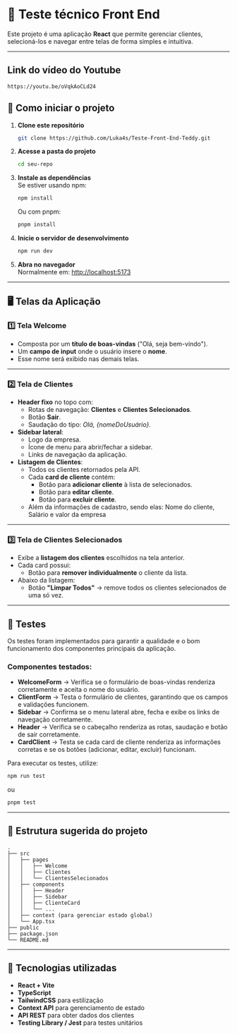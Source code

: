 # 📌 Teste técnico Front End

Este projeto é uma aplicação **React** que permite gerenciar clientes, selecioná-los e navegar entre telas de forma simples e intuitiva.

---

## Link do vídeo do Youtube

`https://youtu.be/oVqkAoCLd24`

## 🚀 Como iniciar o projeto

1. **Clone este repositório**

   ```bash
   git clone https://github.com/Luka4s/Teste-Front-End-Teddy.git
   ```

2. **Acesse a pasta do projeto**

   ```bash
   cd seu-repo
   ```

3. **Instale as dependências**  
   Se estiver usando npm:

   ```bash
   npm install
   ```

   Ou com pnpm:

   ```bash
   pnpm install
   ```

4. **Inicie o servidor de desenvolvimento**

   ```bash
   npm run dev
   ```

5. **Abra no navegador**  
   Normalmente em: [http://localhost:5173](http://localhost:5173)

---

## 🖥️ Telas da Aplicação

### 1️⃣ Tela Welcome

- Composta por um **título de boas-vindas** ("Olá, seja bem-vindo").
- Um **campo de input** onde o usuário insere o **nome**.
- Esse nome será exibido nas demais telas.

---

### 2️⃣ Tela de Clientes

- **Header fixo** no topo com:
  - Rotas de navegação: **Clientes** e **Clientes Selecionados**.
  - Botão **Sair**.
  - Saudação do tipo: _Olá, {nomeDoUsuário}_.
- **Sidebar lateral**:
  - Logo da empresa.
  - Ícone de menu para abrir/fechar a sidebar.
  - Links de navegação da aplicação.
- **Listagem de Clientes**:
  - Todos os clientes retornados pela API.
  - Cada **card de cliente** contém:
    - Botão para **adicionar cliente** à lista de selecionados.
    - Botão para **editar cliente**.
    - Botão para **excluir cliente**.
  - Além da informações de cadastro, sendo elas: Nome do cliente, Salário e valor da empresa

---

### 3️⃣ Tela de Clientes Selecionados

- Exibe a **listagem dos clientes** escolhidos na tela anterior.
- Cada card possui:
  - Botão para **remover individualmente** o cliente da lista.
- Abaixo da listagem:
  - Botão **"Limpar Todos"** → remove todos os clientes selecionados de uma só vez.

---

## 🧪 Testes

Os testes foram implementados para garantir a qualidade e o bom funcionamento dos componentes principais da aplicação.

### Componentes testados:

- **WelcomeForm** → Verifica se o formulário de boas-vindas renderiza corretamente e aceita o nome do usuário.
- **ClientForm** → Testa o formulário de clientes, garantindo que os campos e validações funcionem.
- **Sidebar** → Confirma se o menu lateral abre, fecha e exibe os links de navegação corretamente.
- **Header** → Verifica se o cabeçalho renderiza as rotas, saudação e botão de sair corretamente.
- **CardClient** → Testa se cada card de cliente renderiza as informações corretas e se os botões (adicionar, editar, excluir) funcionam.

Para executar os testes, utilize:

```bash
npm run test
```

ou

```bash
pnpm test
```

---

## 📂 Estrutura sugerida do projeto

```
.
├── src
│   ├── pages
│   │   ├── Welcome
│   │   ├── Clientes
│   │   └── ClientesSelecionados
│   ├── components
│   │   ├── Header
│   │   ├── Sidebar
│   │   ├── ClienteCard
│   │   └── ...
│   ├── context (para gerenciar estado global)
│   └── App.tsx
├── public
├── package.json
└── README.md
```

---

## 🔧 Tecnologias utilizadas

- **React + Vite**
- **TypeScript**
- **TailwindCSS** para estilização
- **Context API** para gerenciamento de estado
- **API REST** para obter dados dos clientes
- **Testing Library / Jest** para testes unitários
